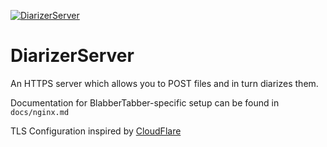 [![DiarizerServer](https://ci.nono.io/api/v1/pipelines/BlabberTabber/jobs/unit/badge)](https://ci.nono.io/?groups=BlabberTabber)

# DiarizerServer

An HTTPS server which allows you to POST files and in turn diarizes them.

Documentation for BlabberTabber-specific setup can be found
in `docs/nginx.md`

TLS Configuration inspired by [CloudFlare](https://blog.gopheracademy.com/advent-2016/exposing-go-on-the-internet/)
